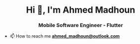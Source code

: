 <h1 align="center">Hi 👋, I'm Ahmed Madhoun</h1>
<h3 align="center">Mobile Software Engineer - Flutter</h3>

- 📫 How to reach me **ahmed_madhoun@outlook.com**
